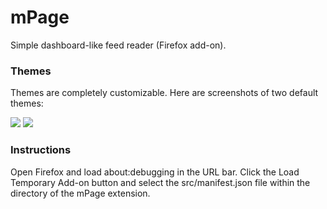 mPage
=====

Simple dashboard-like feed reader (Firefox add-on).

### Themes

Themes are completely customizable. Here are screenshots of two default themes:

<img src="https://raw.githubusercontent.com/mpod/mPage/master/dark-theme.png"/>

<img src="https://raw.githubusercontent.com/mpod/mPage/master/light-theme.png"/>

### Instructions

Open Firefox and load about:debugging in the URL bar. Click the Load Temporary 
Add-on button and select the src/manifest.json file within the directory of the 
mPage extension.
